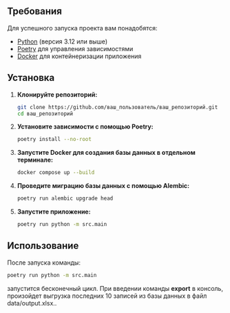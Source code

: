 
## Требования

Для успешного запуска проекта вам понадобятся:

- [Python](https://www.python.org/downloads/) (версия 3.12 или выше)
- [Poetry](https://python-poetry.org/docs/#installation) для управления зависимостями
- [Docker](https://www.docker.com/get-started) для контейнеризации приложения

## Установка

1. **Клонируйте репозиторий:**
    ```bash
    git clone https://github.com/ваш_пользователь/ваш_репозиторий.git
    cd ваш_репозиторий
    ```

2. **Установите зависимости с помощью Poetry:**
    ```bash
    poetry install --no-root
    ```

3. **Запустите Docker для создания базы данных в отдельном терминале:**
    ```bash
    docker compose up --build
    ```

4. **Проведите миграцию базы данных с помощью Alembic:**
    ```bash
    poetry run alembic upgrade head
    ```

5. **Запустите приложение:**
    ```bash
    poetry run python -m src.main
    ```

## Использование

После запуска команды:

```bash
poetry run python -m src.main
```
запустится бесконечный цикл. При введении команды **export** в консоль, произойдет выгрузка последних 10 записей из базы данных в файл data/output.xlsx..